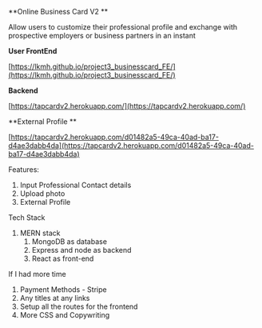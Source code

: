
**Online Business Card V2 **

Allow users to customize their professional profile and exchange with prospective employers or business partners in an instant 

**User FrontEnd** 

[https://lkmh.github.io/project3_businesscard_FE/](https://lkmh.github.io/project3_businesscard_FE/) 

**Backend**

[https://tapcardv2.herokuapp.com/](https://tapcardv2.herokuapp.com/) 

**External Profile **

[https://tapcardv2.herokuapp.com/d01482a5-49ca-40ad-ba17-d4ae3dabb4da](https://tapcardv2.herokuapp.com/d01482a5-49ca-40ad-ba17-d4ae3dabb4da) 

Features:



1. Input Professional Contact details
2. Upload photo
3. External Profile 

Tech Stack



1. MERN stack 
    1. MongoDB as database
    2. Express and node as backend
    3. React as front-end

If I had more time 
1. Payment Methods - Stripe
2. Any titles at any links 
3. Setup all the routes for the frontend 
4. More CSS and Copywriting 
